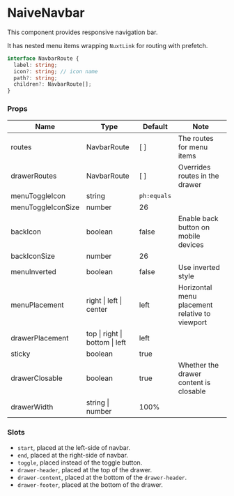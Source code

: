# NaiveNavbar

This component provides responsive navigation bar.

It has nested menu items wrapping `NuxtLink` for routing with prefetch.

```ts
interface NavbarRoute {
  label: string;
  icon?: string; // icon name
  path?: string;
  children?: NavbarRoute[];
}
```

### Props

| **Name**           | **Type**                       | **Default** | **Note**                                       |
| ------------------ | ------------------------------ | ----------- | ---------------------------------------------- |
| routes             | NavbarRoute                    | \[ ]        | The routes for menu items                      |
| drawerRoutes       | NavbarRoute                    | \[ ]        | Overrides routes in the drawer                 |
| menuToggleIcon     | string                         | `ph:equals`   |                                                |
| menuToggleIconSize | number                         | 26          |                                                |
| backIcon           | boolean                        | false       | Enable back button on mobile devices           |
| backIconSize       | number                         | 26          |                                                |
| menuInverted       | boolean                        | false       | Use inverted style                             |
| menuPlacement      | right \| left \| center        | left        | Horizontal menu placement relative to viewport |
| drawerPlacement    | top \| right \| bottom \| left | left        |                                                |
| sticky             | boolean                        | true        |                                                |
| drawerClosable     | boolean                        | true        | Whether the drawer content is closable         |
| drawerWidth        | string \| number               | 100%        |                                                |

### Slots

- `start`, placed at the left-side of navbar.
- `end`, placed at the right-side of navbar.
- `toggle`, placed instead of the toggle button.
- `drawer-header`, placed at the top of the drawer.
- `drawer-content`, placed at the bottom of the `drawer-header`.
- `drawer-footer`, placed at the bottom of the drawer.
